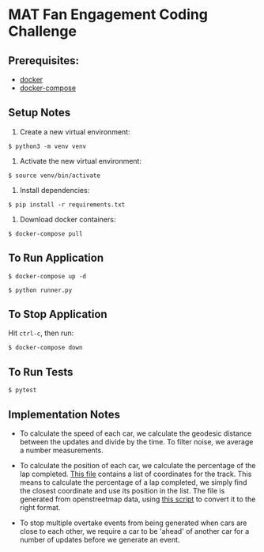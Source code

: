 # MAT Fan Engagement Coding Challenge

## Prerequisites:

* [docker](https://docs.docker.com/)
* [docker-compose](https://docs.docker.com/compose/)

## Setup Notes

1. Create a new virtual environment:

```console
$ python3 -m venv venv
```

1. Activate the new virtual environment:

```console
$ source venv/bin/activate
```

1. Install dependencies:

```console
$ pip install -r requirements.txt
```

1. Download docker containers:

```console
$ docker-compose pull
```

## To Run Application

```console
$ docker-compose up -d
```

```console
$ python runner.py
```

## To Stop Application

Hit `ctrl-c`, then run:

```console
$ docker-compose down
```

## To Run Tests

```
$ pytest
```

## Implementation Notes

- To calculate the speed of each car, we calculate the geodesic distance between the updates and divide by the time.
To filter noise, we average a number measurements.

- To calculate the position of each car, we calculate the percentage of the lap completed.
[This file](data/track_coordinates.json) contains a list of coordinates for the track.
This means to calculate the percentage of a lap completed, we simply find the closest coordinate and use its position in the list.
The file is generated from openstreetmap data, using [this script](util/get_track_coordinates.py) to convert it to the right format.

- To stop multiple overtake events from being generated when cars are close to each other, we require a car to be 'ahead' of another car for a number of updates before we generate an event.
